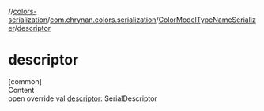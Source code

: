 //[colors-serialization](../../../index.md)/[com.chrynan.colors.serialization](../index.md)/[ColorModelTypeNameSerializer](index.md)/[descriptor](descriptor.md)



# descriptor  
[common]  
Content  
open override val [descriptor](descriptor.md): SerialDescriptor  



